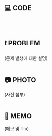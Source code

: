 ## 💻 CODE
```js

```
<br>

## ❗ PROBLEM
(문제 발생에 대한 설명)
<br>
<br>

## 📷 PHOTO
(사진 첨부)
<br>
<br>

## 📝 MEMO
(메모 및 Tip)